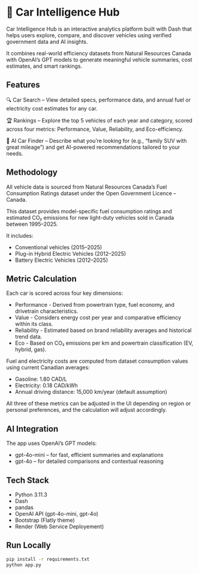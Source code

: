 # 🚗 Car Intelligence Hub

Car Intelligence Hub is an interactive analytics platform built with Dash that helps users explore, compare, and discover vehicles using verified government data and AI insights.

It combines real-world efficiency datasets from Natural Resources Canada with OpenAI’s GPT models to generate meaningful vehicle summaries, cost estimates, and smart rankings.

## Features

🔍 Car Search – View detailed specs, performance data, and annual fuel or electricity cost estimates for any car.

🏆 Rankings – Explore the top 5 vehicles of each year and category, scored across four metrics: Performance, Value, Reliability, and Eco-efficiency.

🤖 AI Car Finder – Describe what you’re looking for (e.g., “family SUV with great mileage”) and get AI-powered recommendations tailored to your needs.

## Methodology

All vehicle data is sourced from Natural Resources Canada’s Fuel Consumption Ratings dataset under the Open Government Licence – Canada.

This dataset provides model-specific fuel consumption ratings and estimated CO₂ emissions for new light-duty vehicles sold in Canada between 1995–2025.

It includes:
- Conventional vehicles (2015–2025)
- Plug-in Hybrid Electric Vehicles (2012–2025)
- Battery Electric Vehicles (2012–2025)

## Metric Calculation

Each car is scored across four key dimensions:

- Performance   - Derived from powertrain type, fuel economy, and drivetrain characteristics.
- Value         - Considers energy cost per year and comparative efficiency within its class.
- Reliability	- Estimated based on brand reliability averages and historical trend data.
- Eco	        - Based on CO₂ emissions per km and powertrain classification (EV, hybrid, gas).

Fuel and electricity costs are computed from dataset consumption values using current Canadian averages:

- Gasoline: 1.80 CAD/L
- Electricity: 0.18 CAD/kWh
- Annual driving distance: 15,000 km/year (default assumption)

All three of these metrics can be adjusted in the UI depending on region or personal preferences, and the calculation will adjust accordingly. 

## AI Integration

The app uses OpenAI’s GPT models:
- gpt-4o-mini – for fast, efficient summaries and explanations
- gpt-4o – for detailed comparisons and contextual reasoning

## Tech Stack
- Python 3.11.3
- Dash
- pandas
- OpenAI API (gpt-4o-mini, gpt-4o)
- Bootstrap (Flatly theme)
- Render (Web Service Deployement)

## Run Locally
```bash
pip install -r requirements.txt
python app.py
